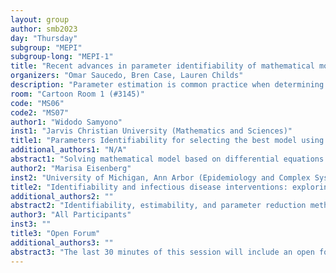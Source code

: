 ```yaml
---
layout: group
author: smb2023
day: "Thursday"
subgroup: "MEPI"
subgroup-long: "MEPI-1"
title: "Recent advances in parameter identifiability of mathematical models in mathematical biology"
organizers: "Omar Saucedo, Bren Case, Lauren Childs"
description: "Parameter estimation is common practice when determining unknown parameters of a mathematical model. However, whether estimated parameters are reliable depends on the quantity and quality of available data, as well as the complexity of the model. Although models in mathematical biology tend to be highly nonlinear and can interact with data in unexpected ways, identifiability is rarely assessed prior to model fitting. Identifiability analysis comes in two flavors, the first focusing on whether there exists a unique set of parameters for all possible model output, and the second focusing the set of plausible parameters inferred from noisy data. Both approaches employ a range of geometric and statistical techniques. The goal of this mini-symposium is to bring in experts working throughout the immense field of mathematical biology to discuss the most recent advancements in identifiability."
room: "Cartoon Room 1 (#3145)"
code: "MS06"
code2: "MS07"
author1: "Widodo Samyono"
inst1: "Jarvis Christian University (Mathematics and Sciences)"
title1: "Parameters Identifiability for selecting the best model using differential equations optimization"
additional_authors1: "N/A"
abstract1: "Solving mathematical model based on differential equations (DEs) to match with the data by changing the initial guesses for identifying the parameters interactively by using trial and error methods is needed lots of efforts and time. Additionally, the model could be ill-posed and non-linear in term of the parameters, so specialized computational techniques are needed. To solve these problems, the parameter identification problems were set up as differential equations optimization, where the objective function is the misfit statistical measures between the data and the model solutions, and the constraint is the DE. The optimization can be formulated as constrained and unconstrained optimization. Some specialized numerical methods are presented. The models are the classical mathematical models for cancer cell growths."
author2: "Marisa Eisenberg"
inst2: "University of Michigan, Ann Arbor (Epidemiology and Complex Systems)"
title2: "Identifiability and infectious disease interventions: exploring when uncertainty matters"
additional_authors2: ""
abstract2: "Identifiability, estimability, and parameter reduction methods provide tools to understand the interactions between parameters, model structure, and outputs—and how these interactions determine what inferences and predictions are possible for a given system. In particular, issues of identifiability and uncertainty can affect whether it is possible to select an optimal intervention—an important question for applied infectious disease modeling. In this talk, we will explore how identifiability can be used in practice to help inform epidemiological decision-making, and when intervention strategies are or are not robust to uncertainty in the model parameters and structure."
author3: "All Participants"
inst3: ""
title3: "Open Forum"
additional_authors3: ""
abstract3: "The last 30 minutes of this session will include an open forum for discussion with speakers and participants."
---
```


